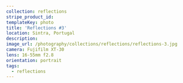 ```yaml
---
collection: reflections
stripe_product_id:
templateKey: photo
title: 'Reflections #3'
location: Sintra, Portugal
description:
image_url: /photography/collections/reflections/reflections-3.jpg
camera: Fujifilm XT-30
lens: 16-55mm f2.8
orientation: portrait
tags:
  - reflections
---
```

